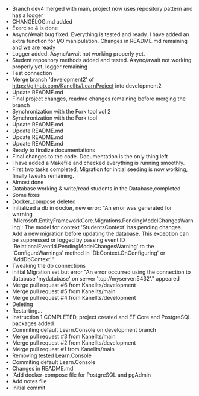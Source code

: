 - Branch dev4 merged with main, project now uses repository pattern and has a logger
- CHANGELOG.md added
- Exercise 4 is done
- Async/Await bug fixed. Everything is tested and ready. I have added an extra function for I/O manipulation. Changes in README.md remaining and we are ready
- Logger added. Async/await not working properly yet.
- Student repository methods added and tested. Async/await not working properly yet, logger remaining
- Test connection
- Merge branch 'development2' of https://github.com/Kanellts/LearnProject into development2
- Update README.md
- Final project changes, readme changes remaining before merging the branch
- Synchronization with the Fork tool vol 2
- Synchronization with the Fork tool
- Update README.md
- Update README.md
- Update README.md
- Update README.md
- Ready to finalize documentations
- Final changes to the code. Documentation is the only thing left
- I have added a Makefile and checked everything is running smoothly.
- First two tasks completed, Migration for initial seeding is now working, finally tweaks remaining.
- Almost done
- Database working & write/read students in the Database,completed
- Some fixes
- Docker_compose deleted
- Initialized a db in docker, new error: "An error was generated for warning 'Microsoft.EntityFrameworkCore.Migrations.PendingModelChangesWarning': The model for context 'StudentsContext' has pending changes. Add a new migration before updating the database. This exception can be suppressed or logged by passing event ID 'RelationalEventId.PendingModelChangesWarning' to the 'ConfigureWarnings' method in 'DbContext.OnConfiguring' or 'AddDbContext'."
- Tweaking the db connections
- initial Migration set but error "An error occurred using the connection to database 'mydatabase' on server 'tcp://myserver:5432'." appeared
- Merge pull request #6 from Kanellts/development
- Merge pull request #5 from Kanellts/main
- Merge pull request #4 from Kanellts/development
- Deleting
- Restarting...
- Instruction 1 COMPLETED, project created and EF Core and PostgreSQL packages added
- Commiting default Learn.Console on development branch
- Merge pull request #3 from Kanellts/main
- Merge pull request #2 from Kanellts/development
- Merge pull request #1 from Kanellts/main
- Removing tested Learn.Console
- Commiting default Learn.Console
- Changes in README.md
- 'Add docker-compose file for PostgreSQL and pgAdmin
- Add notes file
- Initial commit
